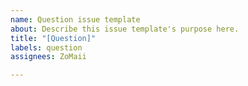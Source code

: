 ```yaml
---
name: Question issue template
about: Describe this issue template's purpose here.
title: "[Question]"
labels: question
assignees: ZoMaii

---
```



